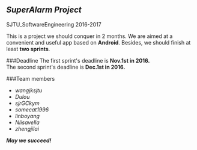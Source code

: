 ## *SuperAlarm Project*
SJTU_SoftwareEngineering 2016-2017

This is a project we should conquer in 2 months. 
We are aimed at a convenient and useful app based on **Android**.
Besides, we should finish at least **two sprints**.

###Deadline
The first sprint's deadline is **Nov.1st in 2016.**    
The second sprint's deadline is **Dec.1st in 2016.**

###Team members
*  *wangjksjtu*
*  *Dulou* 
*  *sjrGCkym*  
*  *somecat1996*    
*  *linboyang*   
*  *NIisavella*   
*  *zhengjilai*

***May we succeed!***
